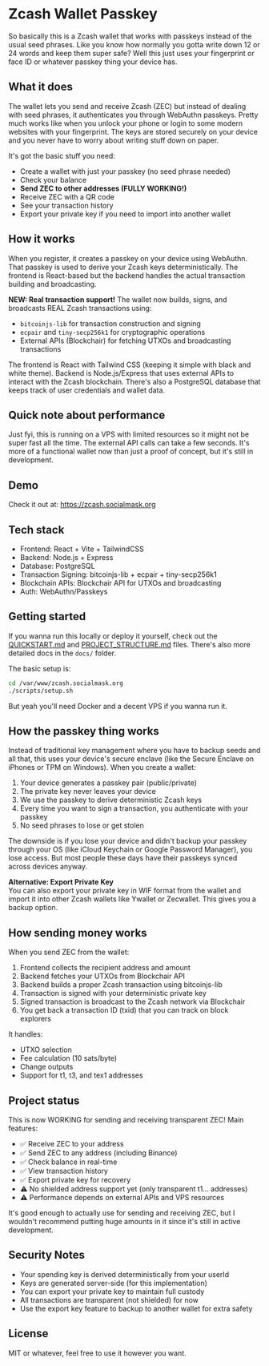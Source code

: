 # Zcash Wallet Passkey

So basically this is a Zcash wallet that works with passkeys instead of the usual seed phrases. Like you know how normally you gotta write down 12 or 24 words and keep them super safe? Well this just uses your fingerprint or face ID or whatever passkey thing your device has.

## What it does

The wallet lets you send and receive Zcash (ZEC) but instead of dealing with seed phrases, it authenticates you through WebAuthn passkeys. Pretty much works like when you unlock your phone or login to some modern websites with your fingerprint. The keys are stored securely on your device and you never have to worry about writing stuff down on paper.

It's got the basic stuff you need:
- Create a wallet with just your passkey (no seed phrase needed)
- Check your balance
- **Send ZEC to other addresses (FULLY WORKING!)**
- Receive ZEC with a QR code
- See your transaction history
- Export your private key if you need to import into another wallet

## How it works

When you register, it creates a passkey on your device using WebAuthn. That passkey is used to derive your Zcash keys deterministically. The frontend is React-based but the backend handles the actual transaction building and broadcasting.

**NEW: Real transaction support!** The wallet now builds, signs, and broadcasts REAL Zcash transactions using:
- `bitcoinjs-lib` for transaction construction and signing
- `ecpair` and `tiny-secp256k1` for cryptographic operations
- External APIs (Blockchair) for fetching UTXOs and broadcasting transactions

The frontend is React with Tailwind CSS (keeping it simple with black and white theme). Backend is Node.js/Express that uses external APIs to interact with the Zcash blockchain. There's also a PostgreSQL database that keeps track of user credentials and wallet data.

## Quick note about performance

Just fyi, this is running on a VPS with limited resources so it might not be super fast all the time. The external API calls can take a few seconds. It's more of a functional wallet now than just a proof of concept, but it's still in development.

## Demo

Check it out at: https://zcash.socialmask.org

## Tech stack

- Frontend: React + Vite + TailwindCSS
- Backend: Node.js + Express
- Database: PostgreSQL
- Transaction Signing: bitcoinjs-lib + ecpair + tiny-secp256k1
- Blockchain APIs: Blockchair API for UTXOs and broadcasting
- Auth: WebAuthn/Passkeys

## Getting started

If you wanna run this locally or deploy it yourself, check out the [QUICKSTART.md](QUICKSTART.md) and [PROJECT_STRUCTURE.md](PROJECT_STRUCTURE.md) files. There's also more detailed docs in the `docs/` folder.

The basic setup is:
```bash
cd /var/www/zcash.socialmask.org
./scripts/setup.sh
```

But yeah you'll need Docker and a decent VPS if you wanna run it.

## How the passkey thing works

Instead of traditional key management where you have to backup seeds and all that, this uses your device's secure enclave (like the Secure Enclave on iPhones or TPM on Windows). When you create a wallet:

1. Your device generates a passkey pair (public/private)
2. The private key never leaves your device
3. We use the passkey to derive deterministic Zcash keys
4. Every time you want to sign a transaction, you authenticate with your passkey
5. No seed phrases to lose or get stolen

The downside is if you lose your device and didn't backup your passkey through your OS (like iCloud Keychain or Google Password Manager), you lose access. But most people these days have their passkeys synced across devices anyway.

**Alternative: Export Private Key**  
You can also export your private key in WIF format from the wallet and import it into other Zcash wallets like Ywallet or Zecwallet. This gives you a backup option.

## How sending money works

When you send ZEC from the wallet:
1. Frontend collects the recipient address and amount
2. Backend fetches your UTXOs from Blockchair API
3. Backend builds a proper Zcash transaction using bitcoinjs-lib
4. Transaction is signed with your deterministic private key
5. Signed transaction is broadcast to the Zcash network via Blockchair
6. You get back a transaction ID (txid) that you can track on block explorers

It handles:
- UTXO selection
- Fee calculation (10 sats/byte)
- Change outputs
- Support for t1, t3, and tex1 addresses

## Project status

This is now WORKING for sending and receiving transparent ZEC! Main features:
- ✅ Receive ZEC to your address
- ✅ Send ZEC to any address (including Binance)
- ✅ Check balance in real-time
- ✅ View transaction history
- ✅ Export private key for recovery
- ⚠️ No shielded address support yet (only transparent t1... addresses)
- ⚠️ Performance depends on external APIs and VPS resources

It's good enough to actually use for sending and receiving ZEC, but I wouldn't recommend putting huge amounts in it since it's still in active development.

## Security Notes

- Your spending key is derived deterministically from your userId
- Keys are generated server-side (for this implementation)
- You can export your private key to maintain full custody
- All transactions are transparent (not shielded) for now
- Use the export key feature to backup to another wallet for extra safety

## License

MIT or whatever, feel free to use it however you want.

